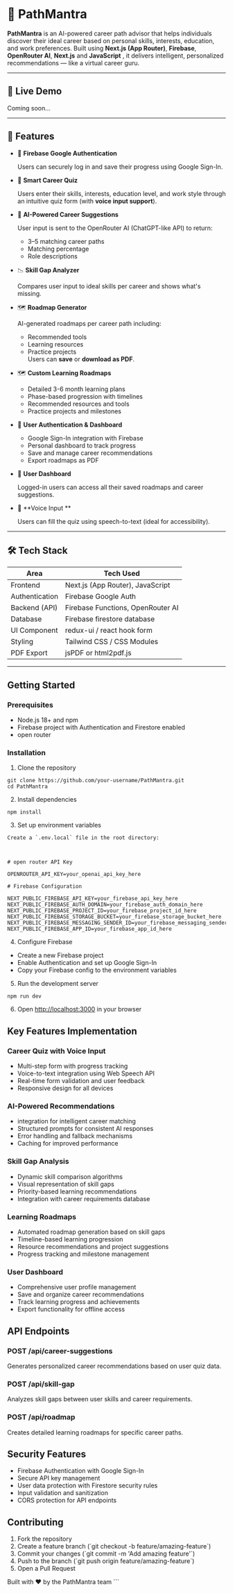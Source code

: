 # 🧭 PathMantra

**PathMantra** is an AI-powered career path advisor that helps individuals discover their ideal career based on personal skills, interests, education, and work preferences. Built using **Next.js (App Router)**, **Firebase**, **OpenRouter AI**, **Next.js** and **JavaScript** , it delivers intelligent, personalized recommendations — like a virtual career guru.

---


## 🚀 Live Demo

Coming soon...


---

## 📌 Features



- 🔐 **Firebase Google Authentication**  

  Users can securely log in and save their progress using Google Sign-In.


- 🧠 **Smart Career Quiz**  

  Users enter their skills, interests, education level, and work style through an intuitive quiz form (with **voice input support**).


- 🤖 **AI-Powered Career Suggestions**  

  User input is sent to the OpenRouter AI (ChatGPT-like API) to return:
  - 3–5 matching career paths
  - Matching percentage
  - Role descriptions


- 📉 **Skill Gap Analyzer**  

  Compares user input to ideal skills per career and shows what's missing.


- 🗺️ **Roadmap Generator**  

  AI-generated roadmaps per career path including:
   - Recommended tools
   - Learning resources
   - Practice projects  
  Users can **save** or **download as PDF**.


- 🗺️ **Custom Learning Roadmaps**

   - Detailed 3-6 month learning plans
   - Phase-based progression with timelines
   - Recommended resources and tools
   - Practice projects and milestones


- 🔐 **User Authentication & Dashboard**

   - Google Sign-In integration with Firebase
   - Personal dashboard to track progress
   - Save and manage career recommendations
   - Export roadmaps as PDF



- 🧾 **User Dashboard**  

  Logged-in users can access all their saved roadmaps and career suggestions.


- 🎤 **Voice Input **  

  Users can fill the quiz using speech-to-text (ideal for accessibility).


---


## 🛠 Tech Stack

| Area              | Tech Used                         |
|-------------------|-----------------------------------|
| Frontend          | Next.js (App Router), JavaScript  |
| Authentication    | Firebase Google Auth              |
| Backend (API)     | Firebase Functions, OpenRouter AI |
| Database          | Firebase firestore database       |
| UI Component      | redux-ui / react hook form        |
| Styling           | Tailwind CSS / CSS Modules        |
| PDF Export        | jsPDF or html2pdf.js              |


---


## Getting Started

### Prerequisites
- Node.js 18+ and npm
- Firebase project with Authentication and Firestore enabled
- open router

### Installation


1. Clone the repository

```
git clone https://github.com/your-username/PathMantra.git
cd PathMantra
````


2. Install dependencies

```
npm install
```


3. Set up environment variables

```
Create a `.env.local` file in the root directory:



# open router API Key

OPENROUTER_API_KEY=your_openai_api_key_here

# Firebase Configuration

NEXT_PUBLIC_FIREBASE_API_KEY=your_firebase_api_key_here
NEXT_PUBLIC_FIREBASE_AUTH_DOMAIN=your_firebase_auth_domain_here
NEXT_PUBLIC_FIREBASE_PROJECT_ID=your_firebase_project_id_here
NEXT_PUBLIC_FIREBASE_STORAGE_BUCKET=your_firebase_storage_bucket_here
NEXT_PUBLIC_FIREBASE_MESSAGING_SENDER_ID=your_firebase_messaging_sender_id_here
NEXT_PUBLIC_FIREBASE_APP_ID=your_firebase_app_id_here

```

4. Configure Firebase

- Create a new Firebase project
- Enable Authentication and set up Google Sign-In
- Copy your Firebase config to the environment variables

5. Run the development server

```
npm run dev
```

6. Open [http://localhost:3000](http://localhost:3000) in your browser


## Key Features Implementation

### Career Quiz with Voice Input

- Multi-step form with progress tracking
- Voice-to-text integration using Web Speech API
- Real-time form validation and user feedback
- Responsive design for all devices

### AI-Powered Recommendations

- integration for intelligent career matching
- Structured prompts for consistent AI responses
- Error handling and fallback mechanisms
- Caching for improved performance

### Skill Gap Analysis

- Dynamic skill comparison algorithms
- Visual representation of skill gaps
- Priority-based learning recommendations
- Integration with career requirements database

### Learning Roadmaps

- Automated roadmap generation based on skill gaps
- Timeline-based learning progression
- Resource recommendations and project suggestions
- Progress tracking and milestone management

### User Dashboard

- Comprehensive user profile management
- Save and organize career recommendations
- Track learning progress and achievements
- Export functionality for offline access

## API Endpoints

### POST /api/career-suggestions
Generates personalized career recommendations based on user quiz data.

### POST /api/skill-gap
Analyzes skill gaps between user skills and career requirements.

### POST /api/roadmap
Creates detailed learning roadmaps for specific career paths.

## Security Features

- Firebase Authentication with Google Sign-In
- Secure API key management
- User data protection with Firestore security rules
- Input validation and sanitization
- CORS protection for API endpoints

## Contributing

1. Fork the repository
2. Create a feature branch (\`git checkout -b feature/amazing-feature\`)
3. Commit your changes (\`git commit -m 'Add amazing feature'\`)
4. Push to the branch (\`git push origin feature/amazing-feature\`)
5. Open a Pull Request


Built with ❤️ by the PathMantra team
\`\`\`
